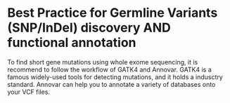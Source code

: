 # Best Practice for Germline Variants (SNP/InDel) discovery AND functional annotation
To find short gene mutations using whole exome sequencing, it is recommend to follow the workflow of GATK4 and Annovar. GATK4 is a famous widely-used tools for detecting mutations, and it holds a indusctry standard. Annovar can help you to annotate a variety of databases onto your VCF files. 
